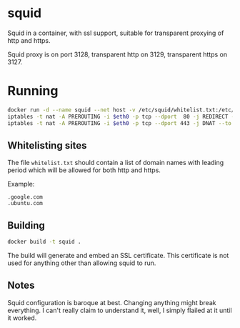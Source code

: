 # squid

Squid in a container, with ssl support, suitable for transparent proxying of http and https.

Squid proxy is on port 3128, transparent http on 3129, transparent https on 3127.

# Running

```bash
docker run -d --name squid --net host -v /etc/squid/whitelist.txt:/etc/squid/whitelist.txt deweysasser/squid:latest 
iptables -t nat -A PREROUTING -i $eth0 -p tcp --dport  80 -j REDIRECT --to-port 3129
iptables -t nat -A PREROUTING -i $eth0 -p tcp --dport 443 -j DNAT --to 3127
```

## Whitelisting sites

The file `whitelist.txt` should contain a list of domain names with leading period which will be allowed for both http and https.

Example:

```text
.google.com
.ubuntu.com
```

## Building

```bash
docker build -t squid .
```

The build will generate and embed an SSL certificate.  This certificate is not used for anything other than
allowing squid to run.

## Notes

Squid configuration is baroque at best.  Changing anything might break everything.  I can't really claim to understand it,
well, I simply flailed at it until it worked.